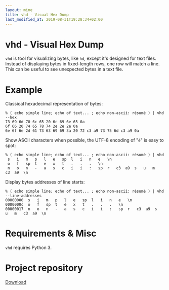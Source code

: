 ```yaml
---
layout: mine
title: vhd - Visual Hex Dump
last_modified_at: 2019-08-31T19:28:34+02:00
---
```


# vhd - Visual Hex Dump

`vhd` is tool for visualizing bytes, like `hd`, except it's designed for text files.
Instead of displaying bytes in fixed-length rows, one row will match a line.
This can be useful to see unexpected bytes in a text file.

# Example

Classical hexadecimal representation of bytes:

	% ( echo simple line; echo of text... ; echo non-ascii: résumé ) | vhd --hex
	73 69 6d 70 6c 65 20 6c 69 6e 65 0a
	6f 66 20 74 65 78 74 2e 2e 2e 0a
	6e 6f 6e 2d 61 73 63 69 69 3a 20 72 c3 a9 73 75 6d c3 a9 0a

Show ASCII characters when possible, the UTF-8 encoding of "`é`" is easy to spot:

	% ( echo simple line; echo of text... ; echo non-ascii: résumé ) | vhd
	 s   i   m   p   l   e   sp  l   i   n   e   \n
	 o   f   sp  t   e   x   t   .   .   .   \n
	 n   o   n   -   a   s   c   i   i   :   sp  r   c3  a9  s   u   m   c3  a9  \n

Display bytes addresses of line starts:

	% ( echo simple line; echo of text... ; echo non-ascii: résumé ) | vhd --line-addresses
	00000000  s   i   m   p   l   e   sp  l   i   n   e   \n
	0000000c  o   f   sp  t   e   x   t   .   .   .   \n
	00000017  n   o   n   -   a   s   c   i   i   :   sp  r   c3  a9  s   u   m   c3  a9  \n

# Requirements & Misc

`vhd` requires Python 3.

# Project repository

[Download](https://github.com/hydrargyrum/attic/tree/master/vhd)

